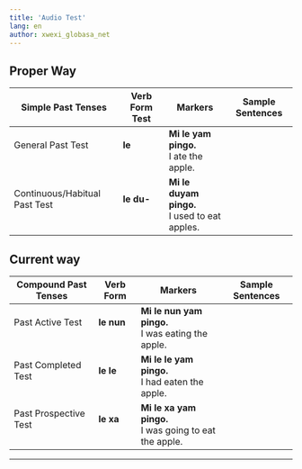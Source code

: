 ```yaml
---
title: 'Audio Test'
lang: en
author: xwexi_globasa_net
---
```


## Proper Way

| Simple Past Tenses | Verb Form Test | Markers | Sample Sentences |
|  --- | --- | --- | --- |
| General Past Test<br /><br /> | **le**<br /><br /> | **Mi le yam pingo.**<br />I ate the apple.
| Continuous/Habitual Past Test<br /><br /> | **le du-**<br /><br /> | **Mi le duyam pingo.**<br />I used to eat apples.


## Current way

| Compound Past Tenses | Verb Form | Markers | Sample Sentences |
|  --- | --- | --- | --- |
| Past Active Test<br /><br /> | **le nun**<br /><br /> | **Mi le nun yam pingo.**<br />I was eating the apple. |
| Past Completed Test<br /><br /> | **le le**<br /><br /> | **Mi le le yam pingo.**<br />I had eaten the apple. |
| Past Prospective Test<br /><br /> | **le xa**<br /><br /> | **Mi le xa yam pingo.**<br />I was going to eat the apple. |

---
